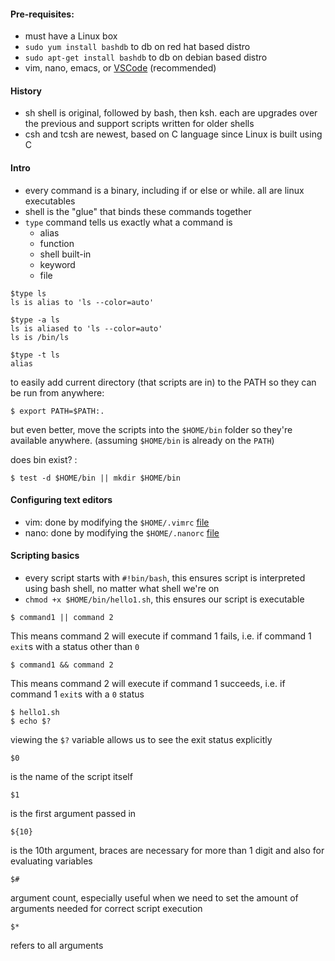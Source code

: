 #### Pre-requisites:
- must have a Linux box
- `sudo yum install bashdb` to db on red hat based distro
- `sudo apt-get install bashdb` to db on debian based distro
- vim, nano, emacs, or [VSCode](https://code.visualstudio.com/) (recommended)

#### History
- sh shell is original, followed by bash, then ksh. each are upgrades over the previous and support scripts written for older shells
- csh and tcsh are newest, based on C language since Linux is built using C

#### Intro
- every command is a binary, including if or else or while. all are linux executables
- shell is the "glue" that binds these commands together
- `type` command tells us exactly what a command is
  - alias
  - function
  - shell built-in
  - keyword
  - file
```Shell
$type ls
ls is alias to 'ls --color=auto'
```

```Shell
$type -a ls
ls is aliased to 'ls --color=auto'
ls is /bin/ls
```

```Shell
$type -t ls
alias
```
to easily add current directory (that scripts are in) to the PATH so they can be run from anywhere:
```Shell
$ export PATH=$PATH:.
```
but even better, move the scripts into the `$HOME/bin` folder so they're available anywhere. (assuming `$HOME/bin` is already on the `PATH`)

does bin exist? :
```Shell
$ test -d $HOME/bin || mkdir $HOME/bin
```

#### Configuring text editors
- vim: done by modifying the `$HOME/.vimrc` [file](./.vimrc)
- nano: done by modifying the `$HOME/.nanorc` [file](./.nanorc)

#### Scripting basics
- every script starts with `#!bin/bash`, this ensures script is interpreted using bash shell, no matter what shell we're on
- `chmod +x $HOME/bin/hello1.sh`, this ensures our script is executable
```Shell
$ command1 || command 2
```
This means command 2 will execute if command 1 fails, i.e. if command 1 `exit`s with a status other than `0`
```Shell
$ command1 && command 2
```
This means command 2 will execute if command 1 succeeds, i.e. if command 1 `exit`s with a `0` status
```Shell
$ hello1.sh
$ echo $?
```
viewing the `$?` variable allows us to see the exit status explicitly

```Shell
$0
``` 
is the name of the script itself
```Shell
$1
``` 
is the first argument passed in
```Shell
${10}
``` 
is the 10th argument, braces are necessary for more than 1 digit and also for evaluating variables
```Shell
$#
```
argument count, especially useful when we need to set the amount of arguments needed for correct script execution
```Shell
$*
```
refers to all arguments
